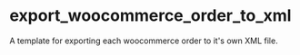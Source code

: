 # export_woocommerce_order_to_xml
A template for exporting each woocommerce order to it's own XML file. 
